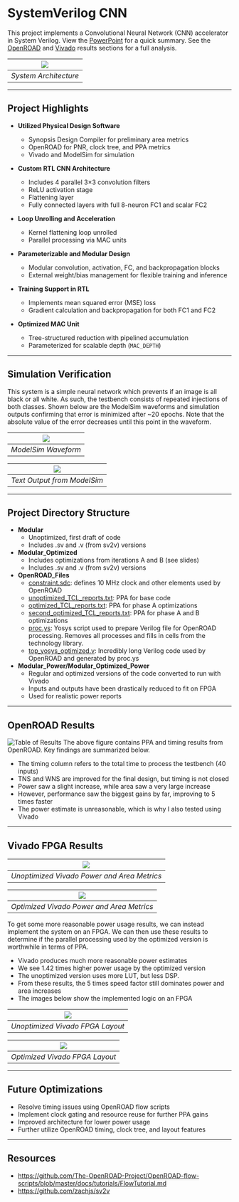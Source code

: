 # SystemVerilog CNN

This project implements a Convolutional Neural Network (CNN) accelerator in System Verilog. View the [PowerPoint](FinalPresentation.pdf) for a quick summary. See the [OpenROAD](#openroad-results) and [Vivado](#vivado-fpga-results) results sections for a full analysis.


| ![](Images/Architecture.png) |
|:--:|
| *System Architecture* |
</center>

---
## Project Highlights
- **Utilized Physical Design Software**
  - Synopsis Design Compiler for preliminary area metrics
  - OpenROAD for PNR, clock tree, and PPA metrics
  - Vivado and ModelSim for simulation

- **Custom RTL CNN Architecture**
  - Includes 4 parallel 3×3 convolution filters
  - ReLU activation stage
  - Flattening layer
  - Fully connected layers with full 8-neuron FC1 and scalar FC2

- **Loop Unrolling and Acceleration**
  - Kernel flattening loop unrolled
  - Parallel processing via MAC units

- **Parameterizable and Modular Design**
  - Modular convolution, activation, FC, and backpropagation blocks
  - External weight/bias management for flexible training and inference

- **Training Support in RTL**
  - Implements mean squared error (MSE) loss
  - Gradient calculation and backpropagation for both FC1 and FC2

- **Optimized MAC Unit**
  - Tree-structured reduction with pipelined accumulation
  - Parameterized for scalable depth (`MAC_DEPTH`)

---

## Simulation Verification
This system is a simple neural network which prevents if an image is all black or all white. As such, the testbench consists of repeated injections of both classes. Shown below are the ModelSim waveforms and simulation outputs confirming that error is minimized after ~20 epochs. Note that the absolute value of the error decreases until this point in the waveform.

| ![](Images/Waveform.png) |
|:--:|
| *ModelSim Waveform* |
</center>

| ![](Images/Epochs.png) |
|:--:|
| *Text Output from ModelSim* |
</center>

---

## Project Directory Structure
- **Modular**
  - Unoptimized, first draft of code
  - Includes .sv and .v (from sv2v) versions
- **Modular_Optimized**
  - Includes optimizations from iterations A and B (see slides)
  - Includes .sv and .v (from sv2v) versions
- **OpenROAD_Files**
  - [constraint.sdc](OpenROAD_Files/constraint.sdc): defines 10 MHz clock and other elements used by OpenROAD
  - [unoptimized_TCL_reports.txt](OpenROAD_Files/unoptimized_TCL_reports.txt): PPA for base code
  - [optimized_TCL_reports.txt](OpenROAD_Files/optimized_TCL_reports.txt): PPA for phase A optimizations
  - [second_optimized_TCL_reports.txt](OpenROAD_Files/second_optimized_TCL_reports.txt): PPA for phase A and B optimizations
  - [proc.ys](OpenROAD_Files/proc.ys): Yosys script used to prepare Verilog file for OpenROAD processing. Removes all processes and fills in cells from the technology library.
  - [top_yosys_optimized.v](OpenROAD_Files/top_yosys_optimized.v): Incredibly long Verilog code used by OpenROAD and generated by proc.ys
- **Modular_Power/Modular_Optimized_Power**
  - Regular and optimized versions of the code converted to run with Vivado
  - Inputs and outputs have been drastically reduced to fit on FPGA
  - Used for realistic power reports

---

## OpenROAD Results
![Table of Results](Images/OpenROAD_Results.png)
The above figure contains PPA and timing results from OpenROAD. Key findings are summarized below.
- The timing column refers to the total time to process the testbench (40 inputs)
- TNS and WNS are improved for the final design, but timing is not closed
- Power saw a slight increase, while area saw a very large increase
- However, performance saw the biggest gains by far, improving to 5 times faster
- The power estimate is unreasonable, which is why I also tested using Vivado

---

## Vivado FPGA Results

| ![](Images/Vivado_Unopt.png) |
|:--:|
| *Unoptimized Vivado Power and Area Metrics* |
</center>

| ![](Images/Vivado_Opt.png) |
|:--:|
| *Optimized Vivado Power and Area Metrics* |
</center>

To get some more reasonable power usage results, we can instead implement the system on an FPGA. We can then use these results to determine if the parallel processing used by the optimized version is worthwhile in terms of PPA.

- Vivado produces much more reasonable power estimates
- We see 1.42 times higher power usage by the optimized version
- The unoptimized version uses more LUT, but less DSP.
- From these results, the 5 times speed factor still dominates power and area increases
- The images below show the implemented logic on an FPGA

| ![](Images/FPGA_Unopt.png) |
|:--:|
| *Unoptimized Vivado FPGA Layout* |
</center>

| ![](Images/FPGA_Opt.png) |
|:--:|
| *Optimized Vivado FPGA Layout* |
</center>

---

## Future Optimizations

- Resolve timing issues using OpenROAD flow scripts
- Implement clock gating and resource reuse for further PPA gains
- Improved architecture for lower power usage
- Further utilize OpenROAD timing, clock tree, and layout features

---

## Resources

- https://github.com/The-OpenROAD-Project/OpenROAD-flow-scripts/blob/master/docs/tutorials/FlowTutorial.md
- https://github.com/zachjs/sv2v